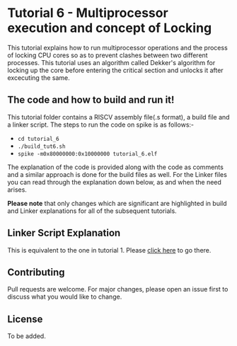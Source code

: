 # Tutorial 6 - Multiprocessor execution and concept of Locking

This tutorial explains how to run multiprocessor operations and the process of locking CPU cores so as to prevent clashes between two different processes. This tutorial uses an algorithm called Dekker's algorithm for locking up the core before entering the critical section and unlocks it after excecuting the same.

## The code and how to build and run it!

This tutorial folder contains a RISCV assembly file(.s format), a build file and a linker script. The steps to run the code on spike is as follows:-

* ```cd tutorial_6```
* ```./build_tut6.sh```
* ``` spike -m0x80000000:0x10000000 tutorial_6.elf ```

The explanation of the code is provided along with the code as comments and a similar approach is done for the build files as well. For the Linker files you can read through the explanation down below, as and when the need arises.

**Please note** that only changes which are significant are highlighted in build and Linker explanations for all of the subsequent tutorials.

## Linker Script Explanation

This is equivalent to the one in tutorial 1. Please [click here](https://github.com/Sanjay-A-Menon/valtrix.opensource/blob/main/riscv_baremetal/tutorial_1/tutorial1.md#linker-script-explanation) to go there.


## Contributing
Pull requests are welcome. For major changes, please open an issue first to discuss what you would like to change.

## License

To be added.
